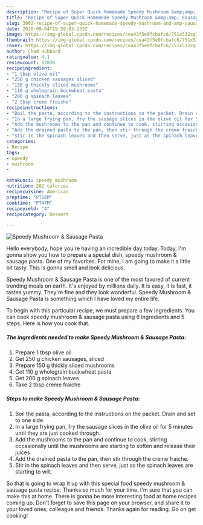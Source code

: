 ```yaml
---
description: "Recipe of Super Quick Homemade Speedy Mushroom &amp;amp; Sausage Pasta"
title: "Recipe of Super Quick Homemade Speedy Mushroom &amp;amp; Sausage Pasta"
slug: 3902-recipe-of-super-quick-homemade-speedy-mushroom-and-amp-sausage-pasta
date: 2020-09-04T19:59:03.133Z
image: https://img-global.cpcdn.com/recipes/cea43f5e0fcbafc6/751x532cq70/speedy-mushroom-sausage-pasta-recipe-main-photo.jpg
thumbnail: https://img-global.cpcdn.com/recipes/cea43f5e0fcbafc6/751x532cq70/speedy-mushroom-sausage-pasta-recipe-main-photo.jpg
cover: https://img-global.cpcdn.com/recipes/cea43f5e0fcbafc6/751x532cq70/speedy-mushroom-sausage-pasta-recipe-main-photo.jpg
author: Chad Hubbard
ratingvalue: 4.1
reviewcount: 12836
recipeingredient:
- "1 tbsp olive oil"
- "250 g chicken sausages sliced"
- "150 g thickly sliced mushrooms"
- "110 g wholegrain buckwheat pasta"
- "200 g spinach leaves"
- "2 tbsp creme fraiche"
recipeinstructions:
- "Boil the pasta, according to the instructions on the packet. Drain and set to one side."
- "In a large frying pan, fry the sausage slices in the olive oil for 5 minutes until they are just cooked through."
- "Add the mushrooms to the pan and continue to cook, stirring occasionally until the mushrooms are starting to soften and release their juices."
- "Add the drained pasta to the pan, then stir through the creme fraiche."
- "Stir in the spinach leaves and then serve, just as the spinach leaves are starting to wilt."
categories:
- Recipe
tags:
- speedy
- mushroom
- 

katakunci: speedy mushroom  
nutrition: 202 calories
recipecuisine: American
preptime: "PT16M"
cooktime: "PT47M"
recipeyield: "4"
recipecategory: Dessert

---
```



![Speedy Mushroom &amp; Sausage Pasta](https://img-global.cpcdn.com/recipes/cea43f5e0fcbafc6/751x532cq70/speedy-mushroom-sausage-pasta-recipe-main-photo.jpg)

Hello everybody, hope you're having an incredible day today. Today, I'm gonna show you how to prepare a special dish, speedy mushroom &amp; sausage pasta. One of my favorites. For mine, I am going to make it a little bit tasty. This is gonna smell and look delicious.



Speedy Mushroom &amp; Sausage Pasta is one of the most favored of current trending meals on earth. It's enjoyed by millions daily. It is easy, it is fast, it tastes yummy. They're fine and they look wonderful. Speedy Mushroom &amp; Sausage Pasta is something which I have loved my entire life.


To begin with this particular recipe, we must prepare a few ingredients. You can cook speedy mushroom &amp; sausage pasta using 6 ingredients and 5 steps. Here is how you cook that.

<!--inarticleads1-->

##### The ingredients needed to make Speedy Mushroom &amp; Sausage Pasta:

1. Prepare 1 tbsp olive oil
1. Get 250 g chicken sausages, sliced
1. Prepare 150 g thickly sliced mushrooms
1. Get 110 g wholegrain buckwheat pasta
1. Get 200 g spinach leaves
1. Take 2 tbsp creme fraiche




<!--inarticleads2-->

##### Steps to make Speedy Mushroom &amp; Sausage Pasta:

1. Boil the pasta, according to the instructions on the packet. Drain and set to one side.
1. In a large frying pan, fry the sausage slices in the olive oil for 5 minutes until they are just cooked through.
1. Add the mushrooms to the pan and continue to cook, stirring occasionally until the mushrooms are starting to soften and release their juices.
1. Add the drained pasta to the pan, then stir through the creme fraiche.
1. Stir in the spinach leaves and then serve, just as the spinach leaves are starting to wilt.




So that is going to wrap it up with this special food speedy mushroom &amp; sausage pasta recipe. Thanks so much for your time. I'm sure that you can make this at home. There is gonna be more interesting food at home recipes coming up. Don't forget to save this page on your browser, and share it to your loved ones, colleague and friends. Thanks again for reading. Go on get cooking!
